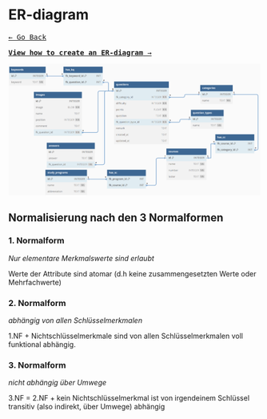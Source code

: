 # ER-diagram

[<kbd>&larr; Go Back</kbd>](../../README.md)

[<kbd>**View how to create an ER-diagram** &rarr;</kbd>](how_to_create_er_diagram.md)

<img src="../pictures/current_er.png">

## Normalisierung nach den 3 Normalformen
### 1. Normalform
*Nur elementare Merkmalswerte sind erlaubt*

Werte der Attribute sind atomar (d.h keine zusammengesetzten Werte oder Mehrfachwerte)

### 2. Normalform
*abhängig von allen Schlüsselmerkmalen*

1.NF + Nichtschlüsselmerkmale sind von allen Schlüsselmerkmalen voll funktional abhängig.

### 3. Normalform
*nicht abhängig über Umwege*

3.NF = 2.NF + kein Nichtschlüsselmerkmal ist von irgendeinem Schlüssel transitiv 
(also indirekt, über Umwege) abhängig